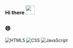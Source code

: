 ### Hi there </a><img src="https://media.giphy.com/media/WUlplcMpOCEmTGBtBW/giphy.gif" width="30"> </em></p>

## 🌐 &nbsp;
  ![HTML5](https://img.shields.io/badge/-HTML5-000001?style=flat&logo=html5)
  ![CSS](https://img.shields.io/badge/-CSS-000000?style=flat&logo=CSS3&logoColor=1572B6)
  ![JavaScript](https://img.shields.io/badge/-JavaScript-000000?style=flat&logo=javascript)
  


<!--
**uoqq/uoqq** is a ✨ _special_ ✨ repository because its `README.md` (this file) appears on your GitHub profile.

Here are some ideas to get you started:

- 🔭 I’m currently working on ...
- 🌱 I’m currently learning ...
- 👯 I’m looking to collaborate on ...
- 🤔 I’m looking for help with ...
- 💬 Ask me about ...
- 📫 How to reach me: ...
- 😄 Pronouns: ...
- ⚡ Fun fact: ...
-->
